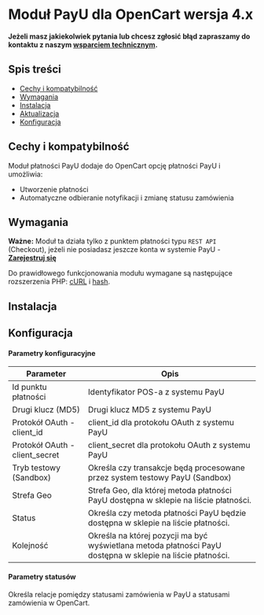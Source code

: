 # Moduł PayU dla OpenCart wersja 4.x

**Jeżeli masz jakiekolwiek pytania lub chcesz zgłosić błąd zapraszamy do kontaktu z
naszym [wsparciem technicznym][ext1].**

## Spis treści

* [Cechy i kompatybilność](#cechy-i-kompatybilność)
* [Wymagania](#wymagania)
* [Instalacja](#instalacja)
* [Aktualizacja](#aktualizacja)
* [Konfiguracja](#konfiguracja)

## Cechy i kompatybilność

Moduł płatności PayU dodaje do OpenCart opcję płatności PayU i umożliwia:

* Utworzenie płatności
* Automatyczne odbieranie notyfikacji i zmianę statusu zamówienia

## Wymagania

**Ważne:** Moduł ta działa tylko z punktem płatności typu `REST API` (Checkout), jeżeli nie posiadasz jeszcze konta w
systemie PayU - [**Zarejestruj się**][ext6]

Do prawidłowego funkcjonowania modułu wymagane są następujące rozszerzenia PHP: [cURL][ext3] i [hash][ext4].

## Instalacja

## Konfiguracja

#### Parametry konfiguracyjne

| Parameter                      | Opis                                                                                                       |
|--------------------------------|------------------------------------------------------------------------------------------------------------|
| Id punktu płatności            | Identyfikator POS-a z systemu PayU                                                                         |
| Drugi klucz (MD5)              | Drugi klucz MD5 z systemu PayU                                                                             |
| Protokół OAuth - client_id     | client_id dla protokołu OAuth z systemu PayU                                                               |
| Protokół OAuth - client_secret | client_secret dla protokołu OAuth z systemu PayU                                                           |
| Tryb testowy (Sandbox)         | Określa czy transakcje będą procesowane przez system testowy PayU (Sandbox)                                |
| Strefa Geo                     | Strefa Geo, dla której metoda płatności PayU dostępna w sklepie na liście płatności.                       |
| Status                         | Określa czy metoda płatności PayU będzie dostępna w sklepie na liście płatności.                           |
| Kolejność                      | Określa na której pozycji ma być wyświetlana metoda płatności PayU dostępna w sklepie na liście płatności. |

#### Parametry statusów

Określa relacje pomiędzy statusami zamówienia w PayU a statusami zamówienia w OpenCart.

<!--LINKS-->

<!--external links:-->

[ext1]: https://www.payu.pl/pomoc

[ext1]: https://github.com/PayU/plugin_opencart_2

[ext2]: https://github.com/PayU/plugin_opencart_2/tree/opencart_2_2

[ext3]: http://php.net/manual/en/book.curl.php

[ext4]: http://php.net/manual/en/book.hash.php

[ext5]: https://github.com/PayU/plugin_opencart_5

[ext6]: https://www.payu.pl/oferta-handlowa

<!--images:-->
